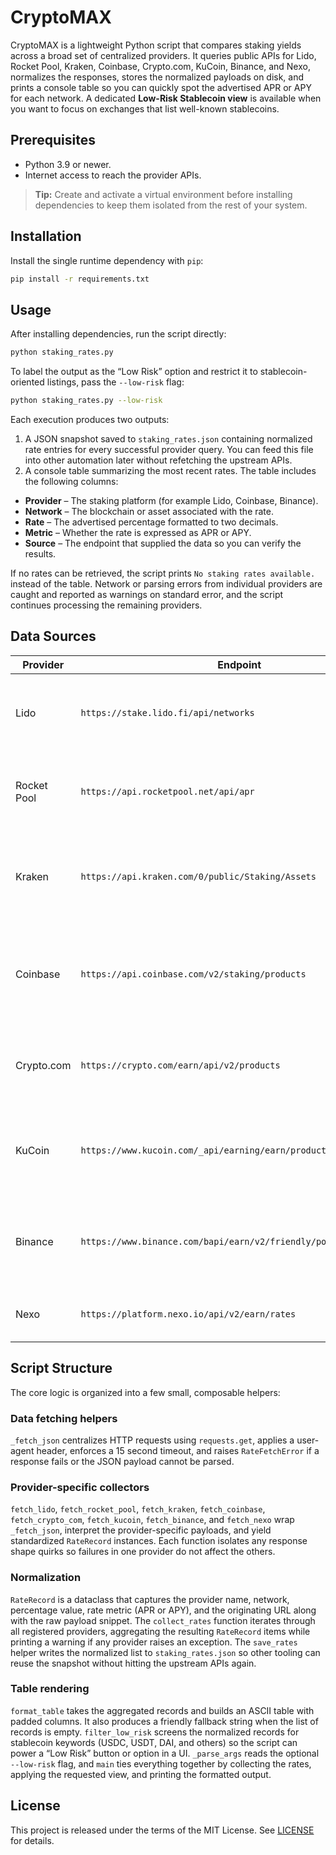 # CryptoMAX

CryptoMAX is a lightweight Python script that compares staking yields across a broad set of centralized providers. It queries public APIs for Lido, Rocket Pool, Kraken, Coinbase, Crypto.com, KuCoin, Binance, and Nexo, normalizes the responses, stores the normalized payloads on disk, and prints a console table so you can quickly spot the advertised APR or APY for each network. A dedicated **Low-Risk Stablecoin view** is available when you want to focus on exchanges that list well-known stablecoins.

## Prerequisites

- Python 3.9 or newer.
- Internet access to reach the provider APIs.

> **Tip:** Create and activate a virtual environment before installing dependencies to keep them isolated from the rest of your system.

## Installation

Install the single runtime dependency with `pip`:

```bash
pip install -r requirements.txt
```

## Usage

After installing dependencies, run the script directly:

```bash
python staking_rates.py
```

To label the output as the “Low Risk” option and restrict it to stablecoin-oriented listings, pass the `--low-risk` flag:

```bash
python staking_rates.py --low-risk
```

Each execution produces two outputs:

1. A JSON snapshot saved to `staking_rates.json` containing normalized rate entries for every successful provider query. You can feed this file into other automation later without refetching the upstream APIs.
2. A console table summarizing the most recent rates. The table includes the following columns:

- **Provider** – The staking platform (for example Lido, Coinbase, Binance).
- **Network** – The blockchain or asset associated with the rate.
- **Rate** – The advertised percentage formatted to two decimals.
- **Metric** – Whether the rate is expressed as APR or APY.
- **Source** – The endpoint that supplied the data so you can verify the results.

If no rates can be retrieved, the script prints `No staking rates available.` instead of the table. Network or parsing errors from individual providers are caught and reported as warnings on standard error, and the script continues processing the remaining providers.

## Data Sources

| Provider     | Endpoint                                                             | Notes |
|--------------|----------------------------------------------------------------------|-------|
| Lido         | `https://stake.lido.fi/api/networks`                                  | Returns APY or APR per supported Lido network. |
| Rocket Pool  | `https://api.rocketpool.net/api/apr`                                  | Supplies the current Ethereum staking APR. |
| Kraken       | `https://api.kraken.com/0/public/Staking/Assets`                      | Lists supported staking assets with APR/APY figures. |
| Coinbase     | `https://api.coinbase.com/v2/staking/products`                        | Catalog of Coinbase staking assets and their quoted APYs. |
| Crypto.com   | `https://crypto.com/earn/api/v2/products`                             | Earn product inventory with reward rates. |
| KuCoin       | `https://www.kucoin.com/_api/earning/earn/product/list`               | KuCoin Earn listings including flexible and fixed terms. |
| Binance      | `https://www.binance.com/bapi/earn/v2/friendly/pos/product/list`      | Binance savings and staking rates for supported tokens. |
| Nexo         | `https://platform.nexo.io/api/v2/earn/rates`                          | Nexo earn rates for supported assets. |

## Script Structure

The core logic is organized into a few small, composable helpers:

### Data fetching helpers

`_fetch_json` centralizes HTTP requests using `requests.get`, applies a user-agent header, enforces a 15 second timeout, and raises `RateFetchError` if a response fails or the JSON payload cannot be parsed.

### Provider-specific collectors

`fetch_lido`, `fetch_rocket_pool`, `fetch_kraken`, `fetch_coinbase`, `fetch_crypto_com`, `fetch_kucoin`, `fetch_binance`, and `fetch_nexo` wrap `_fetch_json`, interpret the provider-specific payloads, and yield standardized `RateRecord` instances. Each function isolates any response shape quirks so failures in one provider do not affect the others.

### Normalization

`RateRecord` is a dataclass that captures the provider name, network, percentage value, rate metric (APR or APY), and the originating URL along with the raw payload snippet. The `collect_rates` function iterates through all registered providers, aggregating the resulting `RateRecord` items while printing a warning if any provider raises an exception. The `save_rates` helper writes the normalized list to `staking_rates.json` so other tooling can reuse the snapshot without hitting the upstream APIs again.

### Table rendering

`format_table` takes the aggregated records and builds an ASCII table with padded columns. It also produces a friendly fallback string when the list of records is empty. `filter_low_risk` screens the normalized records for stablecoin keywords (USDC, USDT, DAI, and others) so the script can power a “Low Risk” button or option in a UI. `_parse_args` reads the optional `--low-risk` flag, and `main` ties everything together by collecting the rates, applying the requested view, and printing the formatted output.

## License

This project is released under the terms of the MIT License. See [LICENSE](LICENSE) for details.
